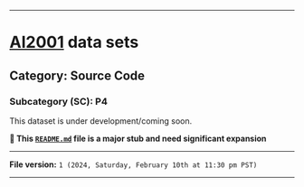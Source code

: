 
***

# [AI2001](https://github.com/seanpm2001/AI2001/) data sets

## Category: Source Code

### Subcategory (SC): P4

This dataset is under development/coming soon.

**🌱️ This [`README.md`](/README.md) file is a major stub and need significant expansion**

***

**File version:** `1 (2024, Saturday, February 10th at 11:30 pm PST)`

***
